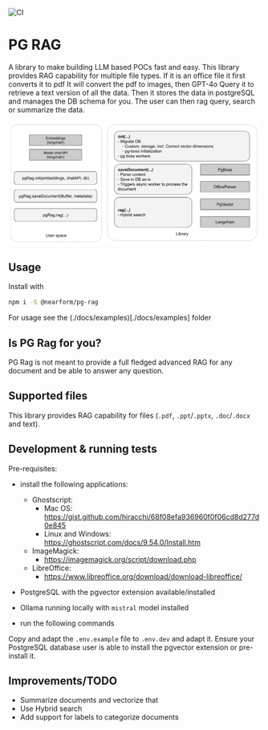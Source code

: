 ![CI](https://github.com/nearform/hub-template/actions/workflows/ci.yml/badge.svg?event=push)

# PG RAG

A library to make building LLM based POCs fast and easy.
This library provides RAG capability for multiple file types.
If it is an office file it first converts it to pdf
It will convert the pdf to images, then GPT-4o Query it to retrieve a text version of all the data.
Then it stores the data in postgreSQL and manages the DB schema for you.
The user can then rag query, search or summarize the data.

![Overview](./docs/overview.png)

## Usage

Install with

```sh
npm i -S @nearform/pg-rag
```

For usage see the (./docs/examples)[./docs/examples] folder

## Is PG Rag for you?

PG Rag is not meant to provide a full fledged advanced RAG for any document and be able to answer any question.

## Supported files

This library provides RAG capability for files (`.pdf`, `.ppt`/`.pptx`, `.doc`/`.docx` and text).

## Development & running tests

Pre-requisites:

- install the following applications:

  - Ghostscript:
    - Mac OS: https://gist.github.com/hiracchi/68f08efa936960f0f06cd8d277d0e845
    - Linux and Windows: https://ghostscript.com/docs/9.54.0/Install.htm
  - ImageMagick:
    - https://imagemagick.org/script/download.php
  - LibreOffice:
    - https://www.libreoffice.org/download/download-libreoffice/

- PostgreSQL with the pgvector extension available/installed
- Ollama running locally with `mistral` model installed
- run the following commands

Copy and adapt the `.env.example` file to `.env.dev` and adapt it.
Ensure your PostgreSQL database user is able to install the pgvector extension or pre-install it.

## Improvements/TODO

- Summarize documents and vectorize that
- Use Hybrid search
- Add support for labels to categorize documents
